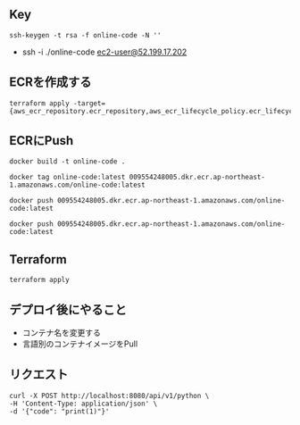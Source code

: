 ## Key

```
ssh-keygen -t rsa -f online-code -N ''
```
* ssh -i ./online-code ec2-user@52.199.17.202

## ECRを作成する

```
terraform apply -target={aws_ecr_repository.ecr_repository,aws_ecr_lifecycle_policy.ecr_lifecycle_policy}
```

## ECRにPush

```
docker build -t online-code .
```

```
docker tag online-code:latest 009554248005.dkr.ecr.ap-northeast-1.amazonaws.com/online-code:latest
```

```
docker push 009554248005.dkr.ecr.ap-northeast-1.amazonaws.com/online-code:latest
```

```
docker push 009554248005.dkr.ecr.ap-northeast-1.amazonaws.com/online-code:latest
```

## Terraform

```
terraform apply
```

## デプロイ後にやること

* コンテナ名を変更する
* 言語別のコンテナイメージをPull

## リクエスト

```
curl -X POST http://localhost:8080/api/v1/python \
-H 'Content-Type: application/json' \
-d '{"code": "print(1)"}'
```